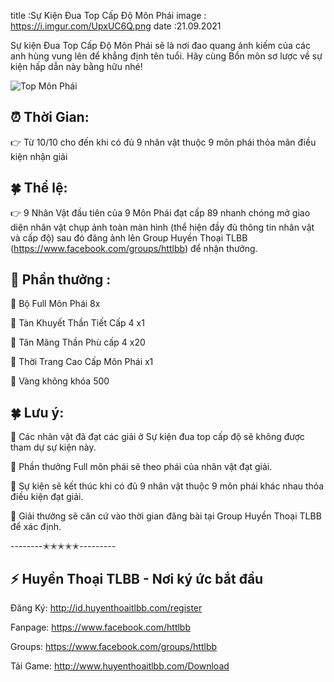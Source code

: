 title :Sự Kiện Đua Top Cấp Độ Môn Phái
image : https://i.imgur.com/UpxUC6Q.png
date  :21.09.2021

Sự kiện Đua Top Cấp Độ Môn Phái sẽ là nơi đao quang ảnh kiếm của các anh hùng vung lên để khẳng định tên tuổi. Hãy cùng Bổn môn sơ lược về sự kiện hấp dẫn này bằng hữu nhé!

![Top Môn Phái](https://i.imgur.com/UpxUC6Q.png)

## ⏰ Thời Gian:

👉 Từ 10/10 cho đến khi có đủ 9 nhân vật thuộc 9 môn phái thỏa mãn điều kiện nhận giải

## 🍀 Thể lệ:

👉 9 Nhân Vật đầu tiên của 9 Môn Phái đạt cấp 89 nhanh chóng mở giao diện nhân vật chụp ảnh toàn màn hình (thể hiện đầy đủ thông tin nhân vật và cấp độ) sau đó đăng ảnh lên Group Huyền Thoại TLBB (https://www.facebook.com/groups/httlbb) để nhận thưởng.

## 🎁 Phần thưởng :

🔸 Bộ Full Môn Phái 8x

🔸 Tàn Khuyết Thần Tiết Cấp 4 x1

🔸 Tân Mãng Thần Phù cấp 4 x20

🔸 Thời Trang Cao Cấp Môn Phái x1

🔸 Vàng không khóa 500

## 🍀 Lưu ý: 

🔹 Các nhân vật đã đạt các giải ở Sự kiện đua top cấp độ sẽ không được tham dự sự kiện này.

🔹 Phần thưởng Full môn phái sẽ theo phái của nhân vật đạt giải.

🔹 Sự kiện sẽ kết thúc khi có đủ 9 nhân vật thuộc 9 môn phái khác nhau thỏa điều kiện đạt giải.

🔹 Giải thưởng sẽ căn cứ vào thời gian đăng bài tại Group Huyền Thoại TLBB để xác định.

--------✭✭✭✭✭---------

## ⚡️ Huyền Thoại TLBB - Nơi ký ức bắt đầu

Đăng Ký: http://id.huyenthoaitlbb.com/register

Fanpage: https://www.facebook.com/httlbb

Groups: https://www.facebook.com/groups/httlbb

Tải Game: http://www.huyenthoaitlbb.com/Download
